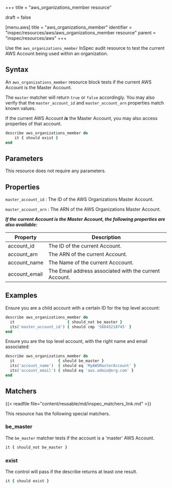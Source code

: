 +++
title = "aws_organizations_member resource"

draft = false


[menu.aws]
title = "aws_organizations_member"
identifier = "inspec/resources/aws/aws_organizations_member resource"
parent = "inspec/resources/aws"
+++

Use the `aws_organizations_member` InSpec audit resource to test the current AWS Account being used within an organization.

## Syntax

An `aws_organizations_member` resource block tests if the current AWS Account is the Master Account.

The `master` matcher will return `true` or `false` accordingly.
You may also verify that the `master_account_id` and `master_account_arn` properties match known values.

If the current AWS Account _**is**_ the Master Account, you may also access properties of that account.

```ruby
describe aws_organizations_member do
    it { should exist }
end
```

## Parameters

This resource does not require any parameters.

## Properties

`master_account_id`
: The ID of the AWS Organizations Master Account.

`master_account_arn`
: The ARN of the AWS Organizations Master Account.

_**If the current Account is the Master Account, the following properties are also available:**_

|Property             | Description|
| ---                 | --- |
|account_id          | The ID of the current Account. |
|account_arn         | The ARN of the current Account.  |
|account_name        | The Name of the current Acccount. |
|account_email       | The Email address associated with the current Account.  |

## Examples

Ensure you are a child account with a certain ID for the top level account:

```ruby
describe aws_organizations_member do
  it                       { should_not be_master }
  its('master_account_id') { should cmp '56845218745' }
end
```

Ensure you are the top level account, with the right name and email associated:

```ruby
describe aws_organizations_member do
  it                   { should be_master }
  its('account_name')  { should eq 'MyAWSMasterAccount' }
  its('account_email') { should eq 'aws.admin@org.com' }
end
```

## Matchers

{{< readfile file="content/reusable/md/inspec_matchers_link.md" >}}

This resource has the following special matchers.

### be_master

The `be_master` matcher tests if the account is a 'master' AWS Account.

```ruby
it { should_not be_master }
```

### exist

The control will pass if the describe returns at least one result.

```ruby
it { should exist }
```
